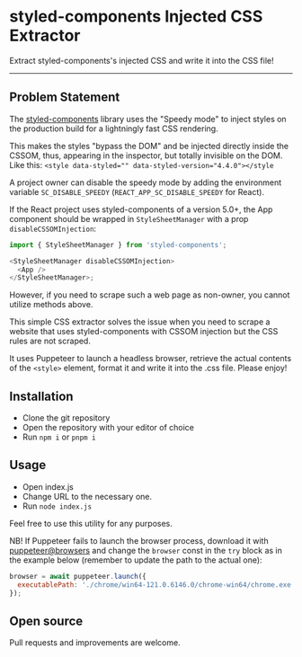 # styled-components Injected CSS Extractor

Extract styled-components's injected CSS and write it into the CSS file!

---

## Problem Statement

The [styled-components](https://styled-components.com) library uses the "Speedy mode" to inject styles on the production build for a lightningly fast CSS rendering.

This makes the styles "bypass the DOM" and be injected directly inside the CSSOM, thus, appearing in the inspector, but totally invisible on the DOM. Like this: `<style data-styled="" data-styled-version="4.4.0"></style`

A project owner can disable the speedy mode by adding the environment variable `SC_DISABLE_SPEEDY` (`REACT_APP_SC_DISABLE_SPEEDY` for React).

If the React project uses styled-components of a version 5.0+, the App component should be wrapped in `StyleSheetManager` with a prop `disableCSSOMInjection`:

```javascript
import { StyleSheetManager } from 'styled-components';

<StyleSheetManager disableCSSOMInjection>
  <App />
</StyleSheetManager>;
```

However, if you need to scrape such a web page as non-owner, you cannot utilize methods above.

This simple CSS extractor solves the issue when you need to scrape a website that uses styled-components with CSSOM injection but the CSS rules are not scraped.

 It uses Puppeteer to launch a headless browser, retrieve the actual contents of the `<style>` element, format it and write it into the .css file. Please enjoy!

## Installation

- Clone the git repository
- Open the repository with your editor of choice
- Run `npm i` or `pnpm i`


## Usage

- Open index.js
- Change URL to the necessary one.
- Run `node index.js`

Feel free to use this utility for any purposes.

NB! If Puppeteer fails to launch the browser process, download it with [puppeteer@browsers](https://www.npmjs.com/package/@puppeteer/browsers) and change the `browser` const in the `try` block as in the example below (remember to update the path to the actual one):

```javascript
browser = await puppeteer.launch({
  executablePath: './chrome/win64-121.0.6146.0/chrome-win64/chrome.exe',
});
```

## Open source

Pull requests and improvements are welcome.
